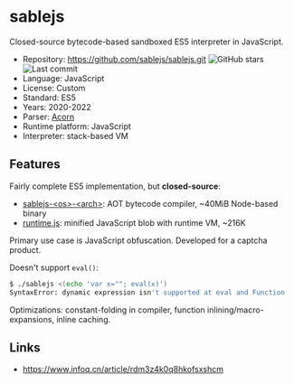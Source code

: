 # sablejs

Closed-source bytecode-based sandboxed ES5 interpreter in JavaScript.

* Repository:       https://github.com/sablejs/sablejs.git <img src="https://img.shields.io/github/stars/sablejs/sablejs?label=&style=flat-square" alt="GitHub stars" title="GitHub stars"><img src="https://img.shields.io/github/last-commit/sablejs/sablejs?label=&style=flat-square" alt="Last commit" title="Last commit">
* Language:         JavaScript
* License:          Custom
* Standard:         ES5
* Years:            2020-2022
* Parser:           [Acorn](acorn.md)
* Runtime platform: JavaScript
* Interpreter:      stack-based VM

## Features

Fairly complete ES5 implementation, but **closed-source**:
* [sablejs-\<os\>-\<arch\>](https://github.com/sablejs/sablejs/releases/tag/v1.1.0):
  AOT bytecode compiler, ~40MiB Node-based binary
* [runtime.js](https://raw.githubusercontent.com/sablejs/sablejs/refs/heads/master/runtime.js):
  minified JavaScript blob with runtime VM, ~216K

Primary use case is JavaScript obfuscation. Developed for a captcha product.

Doesn't support `eval()`:
```sh
$ ./sablejs <(echo 'var x=""; eval(x)')
SyntaxError: dynamic expression isn't supported at eval and Function
```

Optimizations: constant-folding in compiler, function inlining/macro-expansions,
inline caching.

## Links

* https://www.infoq.cn/article/rdm3z4k0q8hkofsxshcm
